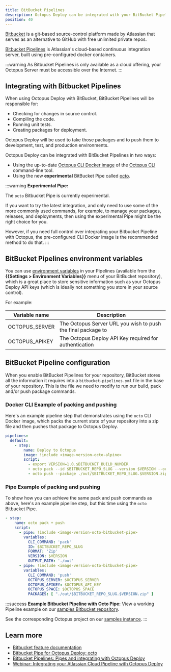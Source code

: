 ```yaml
---
title: BitBucket Pipelines
description: Octopus Deploy can be integrated with your BitBucket Pipelines build chain with the help of the Octopus CLI.
position: 40
---
```


[Bitbucket](https://bitbucket.org/) is a git-based source-control platform made by Atlassian that serves as an alternative to GitHub with free unlimited private repos.

[Bitbucket Pipelines](https://bitbucket.org/product/features/pipelines) is Atlassian's cloud-based continuous integration server, built using pre-configured docker containers.

:::warning
As Bitbucket Pipelines is only available as a cloud offering, your Octopus Server must be accessible over the Internet.
:::

## Integrating with Bitbucket Pipelines

When using Octopus Deploy with BitBucket, BitBucket Pipelines will be responsible for:

- Checking for changes in source control.
- Compiling the code.
- Running unit tests.
- Creating packages for deployment.

Octopus Deploy will be used to take those packages and to push them to development, test, and production environments.

Octopus Deploy can be integrated with BitBucket Pipelines in two ways:

- Using the up-to-date [Octopus CLI Docker image](https://hub.docker.com/r/octopusdeploy/octo/) of the [Octopus CLI](/docs/octopus-rest-api/octopus-cli/index.md) command-line tool.
- Using the new **experimental** BitBucket Pipe called [octo](https://bitbucket.org/octopusdeploy/octo/src/master/README.md).

:::warning 
**Experimental Pipe:**

The `octo` Bitbucket Pipe is currently experimental.

If you want to try the latest integration, and only need to use some of the more commonly used commands, for example, to manage your packages, releases, and deployments, then using the experimental Pipe might be the right choice for you. 

However, if you need full control over integrating your Bitbucket Pipeline with Octopus, the pre-configured CLI Docker image is the recommended method to do that. 
:::

## BitBucket Pipelines environment variables

You can use [environment variables](https://confluence.atlassian.com/bitbucket/variables-in-pipelines-794502608.html) in your Pipelines (available from the **{{Settings > Environment Variables}}** menu of your BitBucket repository), which is a great place to store sensitive information such as your Octopus Deploy API keys (which is ideally not something you store in your source control).

For example:

| Variable name       | Description|
| ------------- | ------- |
| OCTOPUS_SERVER | The Octopus Server URL you wish to push the final package to |
| OCTOPUS_APIKEY | The Octopus Deploy API Key required for authentication |

## BitBucket Pipeline configuration

When you enable BitBucket Pipelines for your repository, BitBucket stores all the information it requires into a `bitbucket-pipelines.yml` file in the base of your repository. This is the file we need to modify to run our build, pack and/or push package commands.

### Docker CLI Example of packing and pushing

Here's an example pipeline step that demonstrates using the `octo` CLI Docker image, which packs the current state of your repository into a zip file and then pushes that package to Octopus Deploy.

```yml
pipelines:
  default:
    - step:
        name: Deploy to Octopus
        image: !include <image-version-octo-alpine>
        script:
          - export VERSION=1.0.$BITBUCKET_BUILD_NUMBER
          - octo pack --id $BITBUCKET_REPO_SLUG --version $VERSION --outFolder ./out --format zip
          - octo push --package ./out/$BITBUCKET_REPO_SLUG.$VERSION.zip  --server $OCTOPUS_SERVER --apiKey $OCTOPUS_APIKEY
```

### Pipe Example of packing and pushing

To show how you can achieve the same pack and push commands as above, here's an example pipeline step, but this time using the `octo` Bitbucket Pipe.

```yml
- step:
    name: octo pack + push
    script:
      - pipe: !include <image-version-octo-bitbucket-pipe>
        variables:
          CLI_COMMAND: 'pack'
          ID: $BITBUCKET_REPO_SLUG
          FORMAT: 'Zip'
          VERSION: $VERSION
          OUTPUT_PATH: './out'
      - pipe: !include <image-version-octo-bitbucket-pipe>
        variables:
          CLI_COMMAND: 'push'
          OCTOPUS_SERVER: $OCTOPUS_SERVER
          OCTOPUS_APIKEY: $OCTOPUS_API_KEY
          OCTOPUS_SPACE: $OCTOPUS_SPACE
          PACKAGES: [ "./out/$BITBUCKET_REPO_SLUG.$VERSION.zip" ]
```

:::success
**Example Bitbucket Pipeline with Octo Pipe:**
View a working Pipeline example on our [samples Bitbucket repository](https://bitbucket.org/octopussamples/petclinic/addon/pipelines/home#!/).

See the corresponding Octopus project on our [samples instance](https://samples.octopus.app/app#/Spaces-85/projects/petclinic/).
:::

## Learn more

- [Bitbucket feature documentation](https://bitbucket.org/product/features/pipelines)
- [Bitbucket Pipe for Octopus Deploy: octo](https://octopus.com/blog/octopus-bitbucket-pipe)
- [Bitbucket Pipelines: Pipes and integrating with Octopus Deploy](https://octopus.com/blog/bitbucket-pipes-and-octopus-deploy)
- [Webinar: Integrating your Atlassian Cloud Pipeline with Octopus Deploy](https://youtube.com/embed/yPjooXDJUA0)
